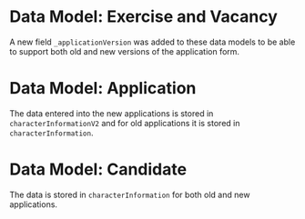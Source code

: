 # Data Model: Exercise and Vacancy

A new field `_applicationVersion` was added to these data models to be able to support both old and new versions of the application form.

# Data Model: Application

The data entered into the new applications is stored in `characterInformationV2` and for old applications it is stored in `characterInformation`.

# Data Model: Candidate

The data is stored in `characterInformation` for both old and new applications.
